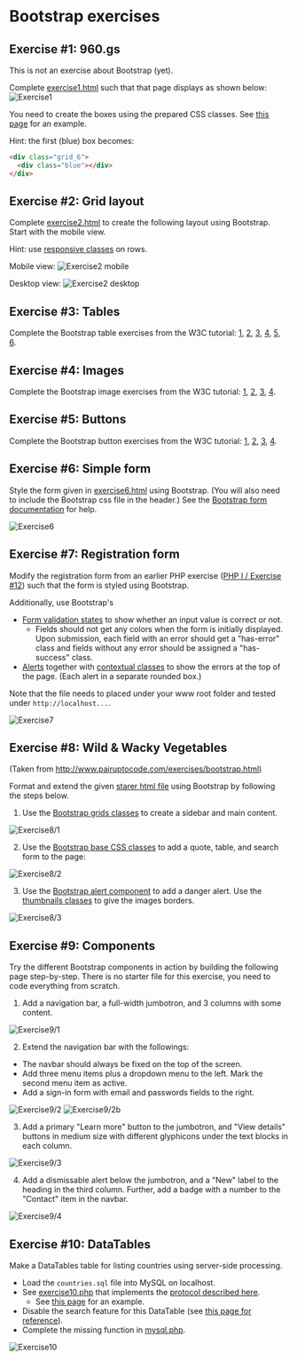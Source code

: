 # Bootstrap exercises

## Exercise #1: 960.gs

This is not an exercise about Bootstrap (yet).

Complete [exercise1.html](exercise1.html) such that that page displays as shown below:
![Exercise1](images/exercise1.png)

You need to create the boxes using the prepared CSS classes. See [this page](http://960.gs/demo.html) for an example.

Hint: the first (blue) box becomes:

```html
<div class="grid_6"> 
  <div class="blue"></div> 
</div>
```

## Exercise #2: Grid layout

Complete [exercise2.html](exercise2.html) to create the following layout using Bootstrap.  Start with the mobile view.

Hint: use [responsive classes](http://getbootstrap.com/css/#responsive-utilities) on rows.

Mobile view:
![Exercise2 mobile](images/exercise2_mobile.png)

Desktop view:
![Exercise2 desktop](images/exercise2_desktop.png)


## Exercise #3: Tables

Complete the Bootstrap table exercises from the W3C tutorial: [1](http://www.w3schools.com/bootstrap/exercise.asp?filename=exercise_tables1), [2](http://www.w3schools.com/bootstrap/exercise.asp?filename=exercise_tables2), [3](http://www.w3schools.com/bootstrap/exercise.asp?filename=exercise_tables3), [4](http://www.w3schools.com/bootstrap/exercise.asp?filename=exercise_tables4), [5](http://www.w3schools.com/bootstrap/exercise.asp?filename=exercise_tables5), [6](http://www.w3schools.com/bootstrap/exercise.asp?filename=exercise_tables6).


## Exercise #4: Images

Complete the Bootstrap image exercises from the W3C tutorial: [1](http://www.w3schools.com/bootstrap/exercise.asp?filename=exercise_images1),
[2](http://www.w3schools.com/bootstrap/exercise.asp?filename=exercise_images2), [3](http://www.w3schools.com/bootstrap/exercise.asp?filename=exercise_images3), [4](http://www.w3schools.com/bootstrap/exercise.asp?filename=exercise_images4).


## Exercise #5: Buttons

Complete the Bootstrap button exercises from the W3C tutorial:
[1](http://www.w3schools.com/bootstrap/exercise.asp?filename=exercise_buttons1), [2](http://www.w3schools.com/bootstrap/exercise.asp?filename=exercise_buttons2), [3](http://www.w3schools.com/bootstrap/exercise.asp?filename=exercise_buttons3), [4](http://www.w3schools.com/bootstrap/exercise.asp?filename=exercise_buttons4).


## Exercise #6: Simple form

Style the form given in [exercise6.html](exercise6.html) using Bootstrap. (You will also need to include the Bootstrap css file in the header.) See the [Bootstrap form documentation](http://getbootstrap.com/css/#forms) for help.

![Exercise6](images/exercise6.png)


## Exercise #7: Registration form

Modify the registration form from an earlier PHP exercise ([PHP I / Exercise #12](../../)) such that the form is styled using Bootstrap.

Additionally, use Bootstrap's
  - [Form validation states](http://getbootstrap.com/css/#forms-control-validation)  to show whether an input value is correct or not.
    * Fields should not get any colors when the form is initially displayed. Upon submission, each field with an error should get a "has-error" class and fields without any error should be assigned a "has-success" class.
  - [Alerts](http://getbootstrap.com/components/#alerts) together with [contextual classes](http://getbootstrap.com/css/#helper-classes-backgrounds) to show the errors at the top of the page. (Each alert in a separate rounded box.)

Note that the file needs to placed under your www root folder and tested under `http://localhost...`.

![Exercise7](images/exercise7.png)


## Exercise #8: Wild & Wacky Vegetables

(Taken from http://www.pairuptocode.com/exercises/bootstrap.html)

Format and extend the given [starer html file](exercise8.html) using Bootstrap by following the steps below.

1) Use the [Bootstrap grids classes](http://getbootstrap.com/css/#grid) to create a sidebar and main content.

![Exercise8/1](images/exercise8_1.png)

2) Use the [Bootstrap base CSS classes](http://getbootstrap.com/css/#type) to add a quote, table, and search form to the page:

![Exercise8/2](images/exercise8_2.png)

3) Use the [Bootstrap alert component](http://getbootstrap.com/components/#alerts) to add a danger alert. Use the [thumbnails classes](http://getbootstrap.com/components/#thumbnails) to give the images borders.

![Exercise8/3](images/exercise8_3.png)


## Exercise #9: Components

Try the different Bootstrap components in action by building the following page step-by-step. There is no starter file for this exercise, you need to code everything from scratch.

1) Add a navigation bar, a full-width jumbotron, and 3 columns with some content.

![Exercise9/1](images/exercise9_1.png)

2) Extend the navigation bar with the followings:
  - The navbar should always be fixed on the top of the screen.
  - Add three menu items plus a dropdown menu to the left. Mark the second menu item as active.
  - Add a sign-in form with email and passwords fields to the right.

![Exercise9/2](images/exercise9_2.png)
![Exercise9/2b](images/exercise9_2b.png)

3) Add a primary "Learn more" button to the jumbotron, and "View details" buttons in medium size with different glyphicons under the text blocks in each column.

![Exercise9/3](images/exercise9_3.png)

4) Add a dismissable alert below the jumbotron, and a "New" label to the heading in the third column. Further, add a badge with a number to the "Contact" item in the navbar.

![Exercise9/4](images/exercise9_4.png)


## Exercise #10: DataTables

Make a DataTables table for listing countries using server-side processing.

  - Load the `countries.sql` file into MySQL on localhost.
  - See [exercise10.php](exercise10.php) that implements the [protocol described here](https://datatables.net/manual/server-side).
    * See [this page](https://datatables.net/examples/server_side/simple.html) for an example.
  - Disable the search feature for this DataTable (see [this page for reference](https://datatables.net/reference/option/)).
  - Complete the missing function in [mysql.php](mysql.php).

![Exercise10](images/exercise10.png)
